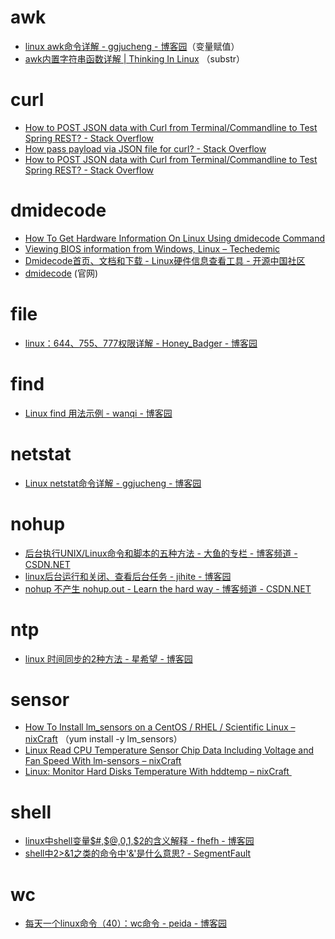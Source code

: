 # awk

- [linux awk命令详解 - ggjucheng - 博客园](http://www.cnblogs.com/ggjucheng/archive/2013/01/13/2858470.html)（变量赋值）
- [awk内置字符串函数详解 | Thinking In Linux](http://www.linuxsong.org/2010/09/awk-string-function/) （substr）

# curl

- [How to POST JSON data with Curl from Terminal/Commandline to Test Spring REST? - Stack Overflow](https://stackoverflow.com/questions/7172784/how-to-post-json-data-with-curl-from-terminal-commandline-to-test-spring-rest)
- [How pass payload via JSON file for curl? - Stack Overflow](https://stackoverflow.com/questions/18611903/how-pass-payload-via-json-file-for-curl)
- [How to POST JSON data with Curl from Terminal/Commandline to Test Spring REST? - Stack Overflow](https://stackoverflow.com/questions/7172784/how-to-post-json-data-with-curl-from-terminal-commandline-to-test-spring-rest)

# dmidecode

- [How To Get Hardware Information On Linux Using dmidecode Command](http://www.thegeekstuff.com/2008/11/how-to-get-hardware-information-on-linux-using-dmidecode-command/)
- [Viewing BIOS information from Windows, Linux – Techedemic](http://techedemic.com/2011/10/05/viewing-bios-information-from-windows-linux/)
- [Dmidecode首页、文档和下载 - Linux硬件信息查看工具 - 开源中国社区](http://www.oschina.net/p/dmidecode)
- [dmidecode](http://www.nongnu.org/dmidecode/) (官网)

# file

- [linux：644、755、777权限详解 - Honey_Badger - 博客园](http://www.cnblogs.com/tk55/p/6789512.html)

# find

- [Linux find 用法示例 - wanqi - 博客园](http://www.cnblogs.com/wanqieddy/archive/2011/06/09/2076785.html)

# netstat
- [Linux netstat命令详解 - ggjucheng - 博客园 ](http://www.cnblogs.com/ggjucheng/archive/2012/01/08/2316661.html)

# nohup

- [后台执行UNIX/Linux命令和脚本的五种方法 - 大鱼的专栏 - 博客频道 - CSDN.NET](http://blog.csdn.net/galaft/article/details/6911181)
- [linux后台运行和关闭、查看后台任务 - jihite - 博客园](http://www.cnblogs.com/kaituorensheng/p/3980334.html)
- [nohup 不产生 nohup.out - Learn the hard way - 博客频道 - CSDN.NET](http://blog.csdn.net/argansos/article/details/7002690)

# ntp

- [linux 时间同步的2种方法 - 星希望 - 博客园](http://www.cnblogs.com/herry52/p/5680020.html)

# sensor

- [How To Install lm_sensors on a CentOS / RHEL / Scientific Linux – nixCraft](https://www.cyberciti.biz/faq/howto-linux-get-sensors-information/yum-install-lm_sensors-centos-rhel-redhat/) （yum install -y lm_sensors）
- [Linux Read CPU Temperature Sensor Chip Data Including Voltage and Fan Speed With lm-sensors – nixCraft](https://www.cyberciti.biz/faq/howto-linux-get-sensors-information/)
- [Linux: Monitor Hard Disks Temperature With hddtemp – nixCraft ](https://www.cyberciti.biz/tips/howto-monitor-hard-drive-temperature.html)

# shell

- [linux中shell变量$#,$@,$0,$1,$2的含义解释 - fhefh - 博客园](http://www.cnblogs.com/fhefh/archive/2011/04/15/2017613.html)
- [shell中2>&1之类的命令中'&'是什么意思? - SegmentFault](https://segmentfault.com/q/1010000002454596)

# wc

- [每天一个linux命令（40）：wc命令 - peida - 博客园](http://www.cnblogs.com/peida/archive/2012/12/18/2822758.html)



